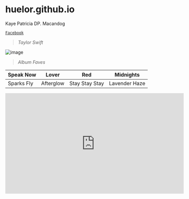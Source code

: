 # huelor.github.io
Kaye Patricia DP. Macandog

[`Facebook`](https://www.facebook.com/kayepatriciaa)

> *Taylor Swift*


![image](https://user-images.githubusercontent.com/122424239/212255061-e0eb09c5-dc2c-4fa8-97fe-3f6a3a2b36d5.png)

> *Album Faves*

| Speak Now | Lover | Red | Midnights |  
| ----------- | ----------- | ----------- | ----------- |
| Sparks Fly | Afterglow | Stay Stay Stay | Lavender Haze



<iframe width="560" height="315" src="https://www.youtube.com/embed/5U7bF68xcRg" title="YouTube video player" frameborder="0" allow="accelerometer; autoplay; clipboard-write; encrypted-media; gyroscope; picture-in-picture; web-share" allowfullscreen></iframe>


